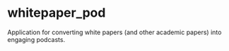 # whitepaper_pod
Application for converting white papers (and other academic papers) into engaging podcasts.
